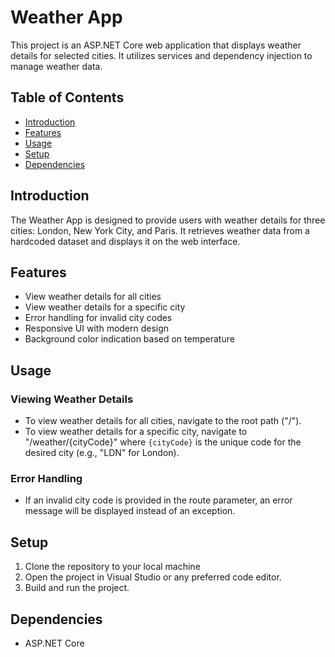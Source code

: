 Weather App
===========

This project is an ASP.NET Core web application that displays weather details for selected cities. It utilizes services and dependency injection to manage weather data.

Table of Contents
-----------------

*   [Introduction](#introduction)
*   [Features](#features)
*   [Usage](#usage)
*   [Setup](#setup)
*   [Dependencies](#dependencies)


Introduction
------------

The Weather App is designed to provide users with weather details for three cities: London, New York City, and Paris. It retrieves weather data from a hardcoded dataset and displays it on the web interface.

Features
--------

*   View weather details for all cities
*   View weather details for a specific city
*   Error handling for invalid city codes
*   Responsive UI with modern design
*   Background color indication based on temperature

Usage
-----

### Viewing Weather Details

*   To view weather details for all cities, navigate to the root path ("/").
*   To view weather details for a specific city, navigate to "/weather/{cityCode}" where `{cityCode}` is the unique code for the desired city (e.g., "LDN" for London).

### Error Handling

*   If an invalid city code is provided in the route parameter, an error message will be displayed instead of an exception.

Setup
-----

1.  Clone the repository to your local machine
2.  Open the project in Visual Studio or any preferred code editor.
3.  Build and run the project.

Dependencies
------------

*   ASP.NET Core

